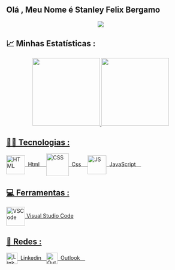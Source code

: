 

## Olá , Meu Nome é Stanley Felix Bergamo 

 <p align="center">
  <a href="https://github.com/DenverCoder1/readme-typing-svg"><img src="https://readme-typing-svg.herokuapp.com?font=Ubuntu&width=431&lines=Desenvolvedor+Front-End+Junior;&font=Ubuntu&width=400&height=45&color=9836F7&v&size=22"></a>
</p>

## 📈 Minhas Estatísticas :

<!-- 
[Stanley GitHub stats](https://github-readme-stats.vercel.app/api?username=Stanley-Felix-Bergamo&show_icons=true&theme=midnight-purple)<br>
[![Top Langs](https://github-readme-stats.vercel.app/api/top-langs/?username=Stanley-Felix-Bergamo&layout=compact&theme=midnight-purple)](https://github.com/Stanley-Felix-Bergamo/github-readme-stats)
-->

<div align="center">
  <a href="https://github.com/Stanley-Felix-Bergamo">
  <img height="180em" src="https://github-readme-stats.vercel.app/api?username=Stanley-Felix-Bergamo&show_icons=true&theme=midnight-purple"/>
  <img height="180em" src="https://github-readme-stats.vercel.app/api/top-langs/?username=Stanley-Felix-Bergamo&layout=compact&langs_count=10&theme=midnight-purple"/>
</div>


## 👨‍💻 Tecnologias :
<div style="display: inline_block">
   <img align="center" alt="HTML" height="50" width="50" src="https://icons-for-free.com/download-icon-icon++html+icon-1320194800994962643_512.png">&nbsp; Html&emsp; 
   <img align="center" alt="CSS" height="60" width="60" src="https://icons-for-free.com/download-icon-css+develop+language+layout+programming+style+icon-1320165728409893942_512.png">&nbsp; Css&emsp; 
   <img align="center" alt="JS" height="50" width="50" src="https://cdn.iconscout.com/icon/free/png-256/javascript-2752148-2284965.png">&nbsp; JavaScript&emsp; 
</div>  

## 💻 Ferramentas :
<div style="display: inline_block">
 <img align="center" alt="VSCode" height="50" width="50" src="https://upload.vectorlogo.zone/logos/visualstudio_code/images/0aea25bb-27bb-427f-8d65-f999bf0cba67.svg">&nbsp;Visual Studio Code
 </div> 

## 📧 Redes :

<div style=" display: flex;">

 <a href="https://www.linkedin.com/in/stanley-felix-bergamo/">
 <img align="center" alt="Linkedin" height="30" width="30" src="https://cdn-icons-png.flaticon.com/512/174/174857.png">
 &nbsp;Linkedin&emsp;
 </a>

<a href="mailto:mailto:stanley.felix.bergamo@outlook.com">
 <img align="center" alt="Outlook" height="30" width="30" src="https://upload.wikimedia.org/wikipedia/commons/thumb/d/df/Microsoft_Office_Outlook_%282018%E2%80%93present%29.svg/1101px-Microsoft_Office_Outlook_%282018%E2%80%93present%29.svg.png">
 &nbsp;Outlook&emsp;</a>
 </div> 






